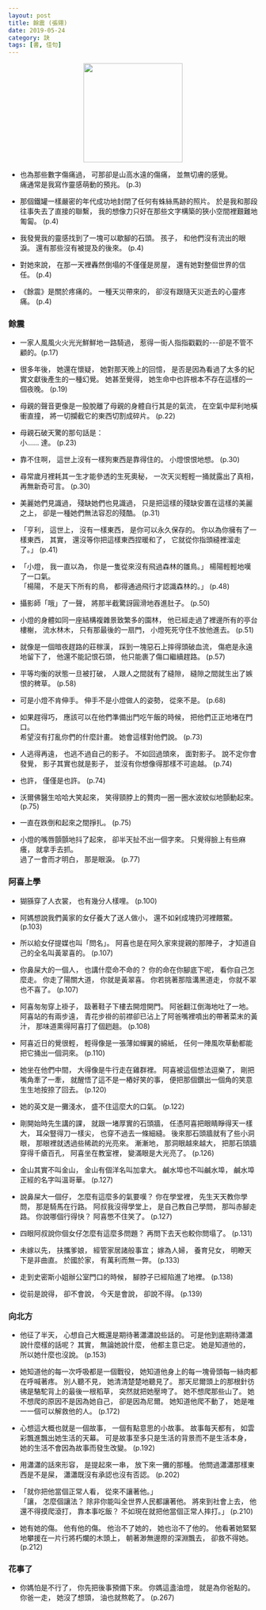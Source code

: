 ```yaml
---
layout: post
title: 餘震 (張翎)
date: 2019-05-24
category: 訣
tags: [書, 佳句]
---
```


<img src="/blog/assets/images/2019/earthquake.jpg" style="display:block;margin:auto;width:200px"/>

- 也為那些數字傷痛過，
可那卻是山高水遠的傷痛，
並無切膚的感覺。<br />
痛通常是我寫作靈感萌動的預兆。 (p.3)

- 那個鐵罐一樣嚴密的年代成功地封閉了任何有蛛絲馬跡的照片。
於是我和那段往事失去了直接的聯繫，
我的想像力只好在那些文字構築的狹小空間裡艱難地匍匐。 (p.4)

<!--more-->

- 我發覺我的靈感找到了一塊可以歇腳的石頭。
孩子，
和他們沒有流出的眼淚。
還有那些沒有被提及的後來。 (p.4)

- 對她來說，
在那一天裡轟然倒塌的不僅僅是房屋，
還有她對整個世界的信任。 (p.4)

- 《餘震》是關於疼痛的。
一種天災帶來的，
卻沒有跟隨天災逝去的心靈疼痛。 (p.4)

### 餘震

- 一家人風風火火光光鮮鮮地一路騎過，
惹得一街人指指戳戳的---卻是不管不顧的。(p.17)

- 很多年後，
她還在懷疑，
她對那天晚上的回憶，
是否是因為看過了太多的紀實文獻後產生的一種幻覺。
她甚至覺得，
她生命中也許根本不存在這樣的一個夜晚。 (p.19)

- 母親的聲音更像是一股脫離了母親的身體自行其是的氣流，
在空氣中犀利地橫衝直撞，
將一切攔截它的東西切割成碎片。 (p.22)

- 母親石破天驚的那句話是：<br />
小...... 達。 (p.23)

- 靠不住啊，
這世上沒有一樣狗東西是靠得住的。
小燈恨恨地想。 (p.30)

- 尋常歲月裡耗其一生才能參透的生死奧秘，
一次天災輕輕一捅就露出了真相，
再無新奇可言。 (p.30)

- 美麗她們見識過，
殘缺她們也見識過，
只是把這樣的殘缺安置在這樣的美麗之上，
卻是一種她們無法容忍的殘酷。 (p.31)

- 「亨利，
這世上，
沒有一樣東西，
是你可以永久保存的。
你以為你擁有了一樣東西，
其實，
還沒等你把這樣東西捏暖和了，
它就從你指頭縫裡溜走了。」 (p.41)

- 「小燈，
我一直以為，
你是一隻從來沒有飛過森林的雛鳥。」
楊陽輕輕地嘆了一口氣。<br />
「楊陽，
不是天下所有的鳥，
都得通過飛行才認識森林的。」 (p.48)

- 攝影師「哦」了一聲，
將那半截驚訝圓滑地吞進肚子。 (p.50)

- 小燈的身體如同一座結構複雜景致繁多的園林，
他已經走過了裡邊所有的亭台樓榭，
流水林木，
只有那最後的一扇門，
小燈死死守住不放他進去。 (p.51)

- 就像是一個暗夜趕路的莊稼漢，
踩到一塊惡石上摔得頭破血流，
傷疤是永遠地留下了，
他還不能記恨石頭，
他只能裹了傷口繼續趕路。 (p.57)

- 平等均衡的狀態一旦被打破，
人跟人之間就有了縫隙，
縫隙之間就生出了嫉恨的稗草。 (p.58)

- 可是小燈不肯伸手。
伸手不是小燈做人的姿勢，
從來不是。 (p.68)

- 如果趕得巧，
應該可以在他們準備出門吃午飯的時候，
把他們正正地堵在門口。<br />
希望沒有打亂你們的什麼計畫。
她會這樣對他們說。 (p.73)

- 人逃得再遠，
也逃不過自己的影子。
不如回過頭來，
面對影子。
說不定你會發覺，
影子其實也就是影子，
並沒有你想像得那樣不可逾越。 (p.74)

- 也許，
僅僅是也許。 (p.74)

- 沃爾佛醫生哈哈大笑起來，
笑得頸脖上的贅肉一圈一圈水波紋似地顫動起來。 (p.75)

- 一直在跌倒和起來之間掙扎。 (p.75)

- 小燈的嘴唇顫顫地抖了起來，
卻半天扯不出一個字來。
只覺得臉上有些麻癢，
就拿手去抓。<br />
過了一會而才明白，
那是眼淚。 (p.77)

### 阿喜上學

- 猢猻穿了人衣裳，
也有幾分人樣哩。 (p.100)

- 阿媽想說我們黃家的女仔養大了送人做小，
還不如剁成塊扔河裡餵鱉。 (p.103)

- 所以給女仔提媒也叫「問名」。
阿喜也是在阿久家來提親的那陣子，
才知道自己的全名叫黃翠喜的。 (p.107)

- 你鼻屎大的一個人，
也講什麼命不命的？
你的命在你腳底下呢，
看你自己怎麼走。
你走了陽關大道，
你就是黃翠喜。
你若挑著那陰溝黑道走，
你就不翠也不喜了。 (p.107)

- 阿喜匆匆穿上褂子，
趿著鞋子下樓去開燈開門。
阿爸翻江倒海地吐了一地。
阿喜站的有兩步遠，
青花步褂的前襟卻已沾上了阿爸嘴裡噴出的帶著菜末的黃汁，
那味道熏得阿喜打了個趔趄。 (p.108)

- 阿喜近日的覺很輕，
輕得像是一張薄如蟬翼的綿紙，
任何一陣風吹草動都能把它捅出一個洞來。 (p.110)

- 她坐在他們中間，
大得像是牛行走在雞群裡。
阿喜被這個想法逗樂了，
剛把嘴角牽了一牽，
就醒悟了這不是一樁好笑的事，
便把那個鑽出一個角的笑意生生地按捺了回去。 (p.120)

- 她的英文是一攤淺水，
盛不住這麼大的口氣。 (p.122)

- 剛開始時先生講的課，
就跟一堵厚實的石頭牆，
任憑阿喜把眼睛睜得天一樣大，
耳朵豎得刀一樣尖，
也穿不過去一條細縫。
後來那石頭牆就有了些小洞眼，
那眼裡就透過些稀疏的光亮來。
漸漸地，
那洞眼越來越大，
把那石頭牆穿得千瘡百孔，
阿喜坐在教室裡，
變滿眼是大光亮了。 (p.126)

- 金山其實不叫金山，
金山有個洋名叫加拿大。
鹹水埠也不叫鹹水埠，
鹹水埠正經的名字叫溫哥華。 (p.127)

- 說鼻屎大一個仔，
怎麼有這麼多的氣要嘆？
你在學堂裡，
先生天天教你學問，
那是騎馬在行路。
阿叔我沒得學堂上，
是自己教自己學問，
那叫赤腳走路。
你說哪個行得快？
阿喜憋不住笑了。 (p.127)

- 四眼阿叔說你個女仔怎麼有這麼多問題？
再問下去天也較你問塌了。 (p.131)

- 未嫁以先，
扶攜爹娘，
經管家居諸般事宜；
嫁為人婦，
養育兒女，
明瞭天下是非曲直。
於國於家，
有萬利而無一弊。 (p.133)

- 走到史密斯小姐辦公室門口的時候，
腳脖子已經陷進了地裡。 (p.138)

- 從前是說得，
卻不會說，
今天是會說，
卻說不得。 (p.139)

### 向北方

- 他征了半天，
心想自己大概還是期待著瀟瀟說些話的。
可是他到底期待瀟瀟說什麼樣的話呢？
其實，
無論她說什麼，
他都主意已定。
她是知道他的，
所以她什麼也沒說。 (p.153)

- 她知道他的每一次呼吸都是一個戰役，
她知道他身上的每一塊骨頭每一絲肉都在呼喊著疼。
別人聽不見，
她清清楚楚地聽見了。
那天尼爾頭上的那根針彷彿是駱駝背上的最後一根稻草，
突然就把她壓垮了。
她不想爬那些山了。
她不想爬的原因不是因為她自己，
卻是因為尼爾。
她知道他爬不動了，
她是唯一一個可以解救他的人。 (p.172)

- 心想這大概也就是一個故事，
一個有點意思的小故事。
故事每天都有，
如雲彩飄進飄出她生活的天幕。
可是故事至多只是生活的背景而不是生活本身，
她的生活不會因為故事而發生改變。 (p.192)

- 用瀟瀟的話來形容，
是提起來一串，
放下來一攤的那種。
他問過瀟瀟那樣東西是不是屎，
瀟瀟既沒有承認也沒有否認。 (p.202)

- 「就你把他當個正常人看，
從來不讓著他。」<br />
「讓，
怎麼個讓法？
除非你能叫全世界人民都讓著他。
將來到社會上去，
他還不得摸爬滾打，
靠本事吃飯？
不如現在就把他當個正常人摔打。」 (p.210)

- 她有她的傷。
他有他的傷。
他治不了她的，
她也治不了他的。
他看著她緊緊地攀援在一片行將朽爛的木頭上，
朝著渺無邊際的深淵飄去，
卻救不得她。 (p.212)

### 花事了

- 你媽怕是不行了，
你先把後事預備下來。
你媽這盞油燈，
就是為你爸點的。
你爸一走，
她沒了想頭，
油也就熬乾了。 (p.267)
